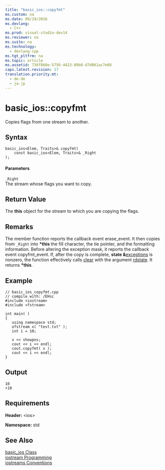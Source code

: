 ```yaml
---
title: "basic_ios::copyfmt"
ms.custom: na
ms.date: 09/19/2016
ms.devlang: 
  - C++
ms.prod: visual-studio-dev14
ms.reviewer: na
ms.suite: na
ms.technology: 
  - devlang-cpp
ms.tgt_pltfrm: na
ms.topic: article
ms.assetid: 736f866e-5756-4423-89b8-d7d061ac7e68
caps.latest.revision: 17
translation.priority.mt: 
  - de-de
  - ja-jp
---
```

# basic_ios::copyfmt
Copies flags from one stream to another.  
  
## Syntax  
  
```  
basic_ios<Elem, Traits>& copyfmt(  
    const basic_ios<Elem, Traits>& _Right  
);  
```  
  
#### Parameters  
 `_Right`  
 The stream whose flags you want to copy.  
  
## Return Value  
 The **this** object for the stream to which you are copying the flags.  
  
## Remarks  
 The member function reports the callback event erase_event. It then copies from `_Right` into **\*this** the fill character, the tie pointer, and the formatting information. Before altering the exception mask, it reports the callback event copyfmt_event. If, after the copy is complete, **state &**[exceptions](../vs140/basic_ios--exceptions.md) is nonzero, the function effectively calls [clear](../vs140/basic_ios--clear.md) with the argument [rdstate](../vs140/basic_ios--rdstate.md). It returns **\*this**.  
  
## Example  
  
```  
// basic_ios_copyfmt.cpp  
// compile with: /EHsc  
#include <iostream>  
#include <fstream>  
  
int main( )   
{  
   using namespace std;  
   ofstream x( "test.txt" );  
   int i = 10;  
  
   x << showpos;  
   cout << i << endl;  
   cout.copyfmt( x );  
   cout << i << endl;  
}  
```  
  
## Output  
  
```  
10  
+10  
```  
  
## Requirements  
 **Header:** <ios\>  
  
 **Namespace:** std  
  
## See Also  
 [basic_ios Class](../vs140/basic_ios-Class.md)   
 [iostream Programming](../vs140/iostream-Programming.md)   
 [iostreams Conventions](../vs140/iostreams-Conventions.md)